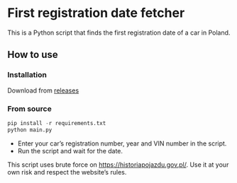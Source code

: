 # First registration date fetcher
This is a Python script that finds the first registration date of a car in Poland.

## How to use

### Installation
Download from [releases]()

### From source

```python
pip install -r requirements.txt
python main.py
```

- Enter your car’s registration number, year and VIN number in the script.
- Run the script and wait for the date.

This script uses brute force on https://historiapojazdu.gov.pl/. Use it at your own risk and respect the website’s rules.